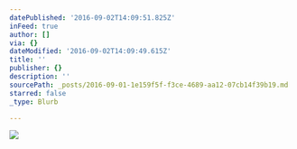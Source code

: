 ```yaml
---
datePublished: '2016-09-02T14:09:51.825Z'
inFeed: true
author: []
via: {}
dateModified: '2016-09-02T14:09:49.615Z'
title: ''
publisher: {}
description: ''
sourcePath: _posts/2016-09-01-1e159f5f-f3ce-4689-aa12-07cb14f39b19.md
starred: false
_type: Blurb

---
```

![](https://the-grid-user-content.s3-us-west-2.amazonaws.com/d52209fe-da60-4990-94ac-5de3b32f2c32.jpg)